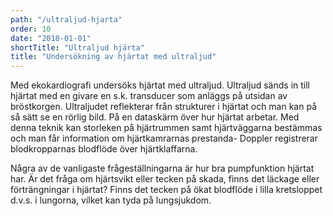 ```yaml
---
path: "/ultraljud-hjarta"
order: 10
date: "2018-01-01"
shortTitle: "Ultraljud hjärta"
title: "Undersökning av hjärtat med ultraljud"
---
```


Med ekokardiografi undersöks hjärtat med ultraljud. Ultraljud sänds in till hjärtat med en givare en s.k. transducer som anläggs på utsidan av bröstkorgen. Ultraljudet reflekterar från strukturer i hjärtat och man kan på så sätt se en rörlig bild. På en dataskärm över hur hjärtat arbetar. Med denna teknik kan storleken på hjärtrummen samt hjärtväggarna bestämmas och man får information om hjärtkamrarnas prestanda- Doppler registrerar blodkropparnas blodflöde över hjärtklaffarna.

Några av de vanligaste frågeställningarna är hur bra pumpfunktion hjärtat har. Är det fråga om hjärtsvikt eller tecken på skada, finns det läckage eller förträngningar i hjärtat? Finns det tecken på ökat blodflöde i lilla kretsloppet d.v.s. i lungorna, vilket kan tyda på lungsjukdom.
